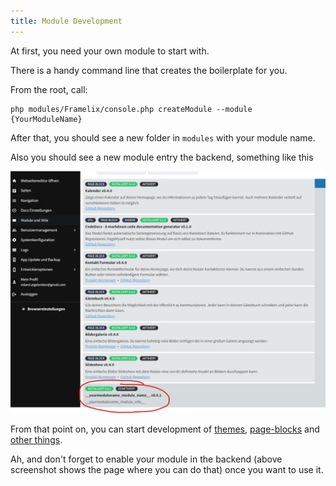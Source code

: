 ```yaml
---
title: Module Development
---
```


At first, you need your own module to start with.

There is a handy command line that creates the boilerplate for you.

From the root, call:

    php modules/Framelix/console.php createModule --module {YourModuleName}

After that, you should see a new folder in `modules` with your module name.

Also you should see a new module entry the backend, something like this

![Image](modulestore-newmodule.png)

From that point on, you can start development of [themes](themes.md), [page-blocks](pageblocks.md) and [other things](more.md).

Ah, and don't forget to enable your module in the backend (above screenshot shows the page where you can do that) once you want to use it.